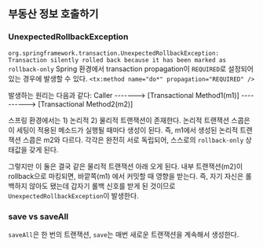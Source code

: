 ## 부동산 정보 호출하기
### UnexpectedRollbackException
`org.springframework.transaction.UnexpectedRollbackException: Transaction silently rolled back because it has been marked as rollback-only`
Spring 환경에서 transaction propagation이 `REQUIRED`로 설정되어 있는 경우에 발생할 수 있다.
`<tx:method name="do*" propagation="REQUIRED" />`

발생하는 원리는 다음과 같다:
Caller -------> [Transactional Method1(m1)] ----------> [Transactional Method2(m2)]

스프링 환경에서는 1) 논리적 2) 물리적 트랜잭션이 존재한다.
논리적 트랜잭션 스콥은 이 세팅이 적용된 메소드가 실행될 때마다 생성이 된다. 즉, m1에서 생성된 논리적 트랜잭션 스콥은 m2와 다르다. 각각은 완전히 서로 독립되어, 스스로의 `rollback-only` 상태값을 갖게 된다.

그렇지만 이 둘은 결국 같은 물리적 트랜잭션 아래 오게 된다. 내부 트랜잭션(m2)이 rollback으로 마킹되면, 바깥쪽(m1) 에서 커밋할 때 영향을 받는다. 즉, 자기 자신은 롤백하지 않아도 됐는데 갑자기 롤백 신호를 받게 된 것이므로 `UnexpectedRollbackException`이 발생한다.



### save vs saveAll
`saveAll`은 한 번의 트랜잭션, `save`는 매번 새로운 트랜잭션을 계속해서 생성한다. 

